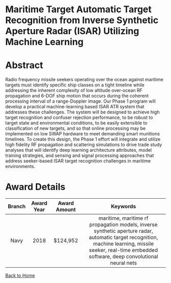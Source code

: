 
Maritime Target Automatic Target Recognition from Inverse Synthetic Aperture Radar (ISAR) Utilizing Machine Learning
====================================================================================================================

# Abstract


Radio frequency missile seekers operating over the ocean against maritime targets must identify specific ship classes on a tight timeline while addressing the inherent complexity of low altitude over-ocean RF propagation and 6-DOF ship motion that occurs during the coherent processing interval of a range-Doppler image. Our Phase 1 program will develop a practical machine-learning based ISAR ATR system that addresses these challenges. The system will be designed to achieve high target recognition and confuser rejection performance, to be robust to target state and environmental conditions, to be easily extensible to classification of new targets, and so that online processing may be implemented on low SWAP hardware to meet demanding smart munitions timelines. To create this design, the Phase 1 effort will integrate and utilize high fidelity RF propagation and scattering simulations to drive trade study analyses that will identify deep learning architecture attributes, model training strategies, and sensing and signal processing approaches that address seeker-based ISAR target recognition challenges in maritime environments.  

# Award Details

|Branch|Award Year|Award Amount|Keywords|
| :---: | :---: | :---: | :---: |
|Navy|2018|$124,952|maritime, maritime rf propagation models, inverse synthetic aperture radar, automatic target recognition, machine learning, missile seeker, real-time embedded software, deep convolutional neural nets|
  
  


[Back to Home](https://github.com/chrischow/dod_sbir_awards#1972)